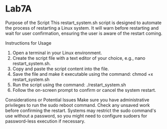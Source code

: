 # Lab7A
Purpose of the Script
This restart_system.sh script is designed to automate the process of restarting a Linux system. It will warn before restarting and wait for user confirmation, ensuring the user is aware of the restart coming.

Instructions for Usage
1. Open a terminal in your Linux environment.
2. Create the script file with a text editor of your choice, e.g., nano restart_system.sh.
3. Copy and paste the script content into the file.
4. Save the file and make it executable using the command: chmod +x restart_system.sh
5. Run the script using the command: ./restart_system.sh
6. Follow the on-screen prompt to confirm or cancel the system restart.

Considerations or Potential Issues
Make sure you have administrative privileges to run the sudo reboot command. 
Check any unsaved work before confirming the restart.
Systems may restrict the sudo command's use without a password, so you might need to configure sudoers for password-less execution if necessary.

